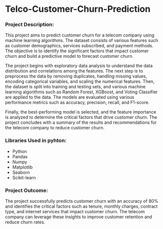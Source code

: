 # Telco-Customer-Churn-Prediction

### Project Description:

This project aims to predict customer churn for a telecom company using machine learning algorithms. The dataset consists of various features such as customer demographics, services subscribed, and payment methods. The objective is to identify the significant factors that impact customer churn and build a predictive model to forecast customer churn.

The project begins with exploratory data analysis to understand the data distribution and correlations among the features. The next step is to preprocess the data by removing duplicates, handling missing values, encoding categorical variables, and scaling the numerical features. Then, the dataset is split into training and testing sets, and various machine learning algorithms such as Random Forest, XGBoost, and Voting Classifier are applied to the data. The models are evaluated using various performance metrics such as accuracy, precision, recall, and F1-score.

Finally, the best-performing model is selected, and the feature importance is analyzed to determine the critical factors that drive customer churn. The project concludes with a summary of the results and recommendations for the telecom company to reduce customer churn.

### Libraries Used in pyhton:

- Python
- Pandas
- Numpy
- Matplotlib
- Seaborn
- Scikit-learn

### Project Outcome:

The project successfully predicts customer churn with an accuracy of 80% and identifies the critical factors such as tenure, monthly charges, contract type, and internet services that impact customer churn. The telecom company can leverage these insights to improve customer retention and reduce churn rates.




